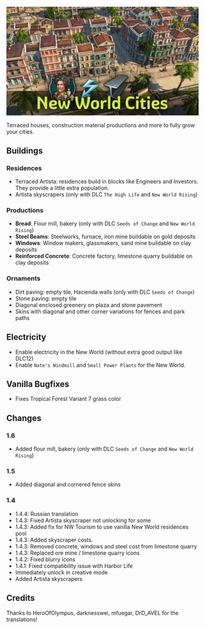 ![](./banner.jpg)

Terraced houses, construction material productions and more to fully grow your cities.

## Buildings

### Residences

- Terraced Artista: residences build in blocks like Engineers and Investors.
  They provide a little extra population.
- Artista skyscrapers (only with DLC `The High Life` and `New World Rising`)

### Productions

- **Bread**: Flour mill, bakery (only with DLC `Seeds of Change` and `New World Rising`)
- **Steel Beams**: Steelworks, furnace, iron mine buildable on gold deposits
- **Windows**: Window makers, glassmakers, sand mine buildable on clay deposits
- **Reinforced Concrete**: Concrete factory, limestone quarry buildable on clay deposits

### Ornaments

- Dirt paving: empty tile, Hacienda walls (only with DLC `Seeds of Change`)
- Stone paving: empty tile
- Diagonal enclosed greenery on plaza and stone pavement
- Skins with diagonal and other corner variations for fences and park paths

## Electricity

- Enable electricity in the New World (without extra good output like DLC12)
- Enable `Nate's Windmill` and `Small Power Plants` for the New World.

## Vanilla Bugfixes

- Fixes Tropical Forest Variant 7 grass color

## Changes

### 1.6

- Added flour mill, bakery (only with DLC `Seeds of Change` and `New World Rising`)

### 1.5

- Added diagonal and cornered fence skins

### 1.4

- 1.4.4: Russian translation
- 1.4.3: Fixed Artista skyscraper not unlocking for some
- 1.4.3: Added fix for NW Tourism to use vanilla New World residences pool
- 1.4.3: Added skyscraper costs.
- 1.4.3: Removed concrete, windows and steel cost from limestone quarry
- 1.4.3: Replaced ore mine / limestone quarry icons
- 1.4.2: Fixed blurry icons
- 1.4.1: Fixed compatibility issue with Harbor Life
- Immediately unlock in creative mode
- Added Artista skyscrapers

## Credits

Thanks to HeroOfOlympus, darknesswei, mfuegar, DrD_AVEL for the translations!
